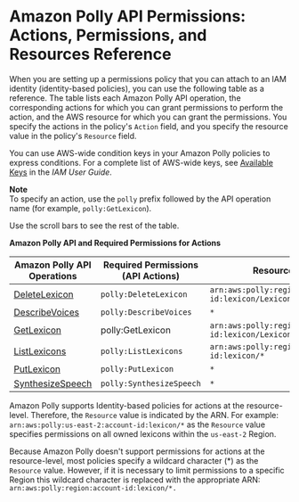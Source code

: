 # Amazon Polly API Permissions: Actions, Permissions, and Resources Reference<a name="api-permissions-reference"></a>

When you are setting up a permissions policy that you can attach to an IAM identity \(identity\-based policies\), you can use the following table as a reference\. The table lists each Amazon Polly API operation, the corresponding actions for which you can grant permissions to perform the action, and the AWS resource for which you can grant the permissions\. You specify the actions in the policy's `Action` field, and you specify the resource value in the policy's `Resource` field\. 

You can use AWS\-wide condition keys in your Amazon Polly policies to express conditions\. For a complete list of AWS\-wide keys, see [Available Keys](https://docs.aws.amazon.com/IAM/latest/UserGuide/reference_policies_elements.html#AvailableKeys) in the *IAM User Guide*\. 

**Note**  
To specify an action, use the `polly` prefix followed by the API operation name \(for example, `polly:GetLexicon`\)\.

Use the scroll bars to see the rest of the table\.




**Amazon Polly API and Required Permissions for Actions**  

| Amazon Polly API Operations | Required Permissions \(API Actions\) | Resources | 
| --- | --- | --- | 
|  [ DeleteLexicon ](API_DeleteLexicon.md)  |  `polly:DeleteLexicon`  |  `arn:aws:polly:region:account-id:lexicon/LexiconName`  | 
|  [ DescribeVoices ](API_DescribeVoices.md)  |  `polly:DescribeVoices`  |  `*`  | 
|  [ GetLexicon ](API_GetLexicon.md)  |  polly:GetLexicon  |  `arn:aws:polly:region:account-id:lexicon/LexiconName`  | 
|  [ ListLexicons ](API_ListLexicons.md)  |  `polly:ListLexicons`  |  `arn:aws:polly:region:account-id:lexicon/*`  | 
|  [ PutLexicon ](API_PutLexicon.md)  |  `polly:PutLexicon`  |  `*`  | 
|  [ SynthesizeSpeech ](API_SynthesizeSpeech.md)  |  `polly:SynthesizeSpeech`  |  `*`  | 

Amazon Polly supports Identity\-based policies for actions at the resource\-level\. Therefore, the `Resource` value is indicated by the ARN\. For example: `arn:aws:polly:us-east-2:account-id:lexicon/*` as the `Resource` value specifies permissions on all owned lexicons within the `us-east-2` Region\.

Because Amazon Polly doesn't support permissions for actions at the resource\-level, most policies specify a wildcard character \(\*\) as the `Resource` value\. However, if it is necessary to limit permissions to a specific Region this wildcard character is replaced with the appropriate ARN: `arn:aws:polly:region:account-id:lexicon/*. ` 

